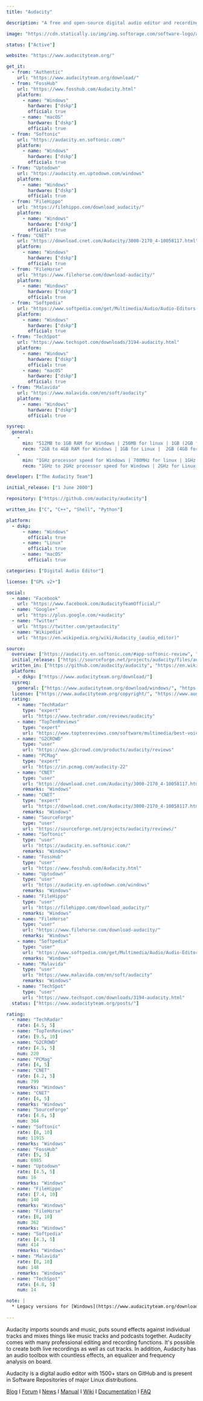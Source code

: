 ```yaml
---
title: "Audacity"

description: "A free and open-source digital audio editor and recording application software"

image: "https://cdn.statically.io/img/img.softorage.com/software-logo/audacity.png?h=64"

status: ["Active"]

website: "https://www.audacityteam.org/"

get_it:
  - from: "Authentic"
    url: "https://www.audacityteam.org/download/"
  - from: "FossHub"
    url: "https://www.fosshub.com/Audacity.html"
    platform:
      - name: "Windows"
        hardware: ["dskp"]
        official: true
      - name: "macOS"
        hardware: ["dskp"]
        official: true
  - from: "Softonic"
    url: "https://audacity.en.softonic.com/"
    platform:
      - name: "Windows"
        hardware: ["dskp"]
        official: true
  - from: "Uptodown"
    url: "https://audacity.en.uptodown.com/windows"
    platform:
      - name: "Windows"
        hardware: ["dskp"]
        official: true
  - from: "FileHippo"
    url: "https://filehippo.com/download_audacity/"
    platform:
      - name: "Windows"
        hardware: ["dskp"]
        official: true
  - from: "CNET"
    url: "https://download.cnet.com/Audacity/3000-2170_4-10058117.html"
    platform:
      - name: "Windows"
        hardware: ["dskp"]
        official: true
  - from: "FileHorse"
    url: "https://www.filehorse.com/download-audacity/"
    platform:
      - name: "Windows"
        hardware: ["dskp"]
        official: true
  - from: "Softpedia"
    url: "https://www.softpedia.com/get/Multimedia/Audio/Audio-Editors-Recorders/Audacity.shtml"
    platform:
      - name: "Windows"
        hardware: ["dskp"]
        official: true
  - from: "TechSpot"
    url: "https://www.techspot.com/downloads/3194-audacity.html"
    platform:
      - name: "Windows"
        hardware: ["dskp"]
        official: true
      - name: "macOS"
        hardware: ["dskp"]
        official: true
  - from: "Malavida"
    url: "https://www.malavida.com/en/soft/audacity"
    platform:
      - name: "Windows"
        hardware: ["dskp"]
        official: true

sysreq:
  general:
    -
      min: "512MB to 1GB RAM for Windows | 256MB for linux | 1GB (2GB for OS X 10.7 and later or macOS) RAM for mac"
      recm: "2GB to 4GB RAM for Windows | 1GB for Linux |  2GB (4GB for OS X 10.7 and later or macOS) RAM for mac"
    -
      min: "1GHz processor speed for Windows | 700MHz for linux | 1GHz (2GHz for OS X 10.7 and later or macOS) for mac"
      recm: "1GHz to 2GHz processor speed for Windows | 2GHz for Linux | 2GHz for mac"

developer: ["The Audacity Team"]

initial_release: ["1 June 2000"]

repository: ["https://github.com/audacity/audacity"]

written_in: ["C", "C++", "Shell", "Python"]

platform:
  - dskp:
      - name: "Windows"
        official: true
      - name: "Linux"
        official: true
      - name: "macOS"
        official: true

categories: ["Digital Audio Editor"]

license: ["GPL v2+"]

social:
  - name: "Facebook"
    url: "https://www.facebook.com/AudacityTeamOfficial/"
  - name: "Google+"
    url: "https://plus.google.com/+audacity"
  - name: "Twitter"
    url: "https://twitter.com/getaudacity"
  - name: "Wikipedia"
    url: "https://en.wikipedia.org/wiki/Audacity_(audio_editor)"

source:
  overview: ["https://audacity.en.softonic.com/#app-softonic-review", "https://github.com/audacity/audacity"]
  initial_release: ["https://sourceforge.net/projects/audacity/files/audacity/0.8/"]
  written_in: ["https://github.com/audacity/audacity", "https://en.wikipedia.org/w/index.php?title=Audacity_(audio_editor)&oldid=875154652"]
  platform:
    - dskp: ["https://www.audacityteam.org/download/"]
  sysreq:
    general: ["https://www.audacityteam.org/download/windows/", "https://www.audacityteam.org/download/mac/", "https://www.audacityteam.org/download/linux/"]
  license: ["https://www.audacityteam.org/copyright/", "https://www.audacityteam.org/about/license/"]
  rating:
    - name: "TechRadar"
      type: "expert"
      url: "https://www.techradar.com/reviews/audacity"
    - name: "TopTenReviews"
      type: "expert"
      url: "https://www.toptenreviews.com/software/multimedia/best-voice-recording-software/audacity-review/"
    - name: "G2CROWD"
      type: "user"
      url: "https://www.g2crowd.com/products/audacity/reviews"
    - name: "PCMag"
      type: "expert"
      url: "https://in.pcmag.com/audacity-22"
    - name: "CNET"
      type: "user"
      url: "https://download.cnet.com/Audacity/3000-2170_4-10058117.html"
      remarks: "Windows"
    - name: "CNET"
      type: "expert"
      url: "https://download.cnet.com/Audacity/3000-2170_4-10058117.html"
      remarks: "Windows"
    - name: "SourceForge"
      type: "user"
      url: "https://sourceforge.net/projects/audacity/reviews/"
    - name: "Softonic"
      type: "user"
      url: "https://audacity.en.softonic.com/"
      remarks: "Windows"
    - name: "FossHub"
      type: "user"
      url: "https://www.fosshub.com/Audacity.html"
    - name: "Uptodown"
      type: "user"
      url: "https://audacity.en.uptodown.com/windows"
      remarks: "Windows"
    - name: "FileHippo"
      type: "user"
      url: "https://filehippo.com/download_audacity/"
      remarks: "Windows"
    - name: "FileHorse"
      type: "user"
      url: "https://www.filehorse.com/download-audacity/"
      remarks: "Windows"
    - name: "Softpedia"
      type: "user"
      url: "https://www.softpedia.com/get/Multimedia/Audio/Audio-Editors-Recorders/Audacity.shtml"
      remarks: "Windows"
    - name: "Malavida"
      type: "user"
      url: "https://www.malavida.com/en/soft/audacity"
      remarks: "Windows"
    - name: "TechSpot"
      type: "user"
      url: "https://www.techspot.com/downloads/3194-audacity.html"
  status: ["https://www.audacityteam.org/posts/"]

rating:
  - name: "TechRadar"
    rate: [4.5, 5]
  - name: "TopTenReviews"
    rate: [9.5, 10]
  - name: "G2CROWD"
    rate: [4.5, 5]
    num: 220
  - name: "PCMag"
    rate: [4, 5]
  - name: "CNET"
    rate: [4.2, 5]
    num: 799
    remarks: "Windows"
  - name: "CNET"
    rate: [4, 5]
    remarks: "Windows"
  - name: "SourceForge"
    rate: [4.6, 5]
    num: 304
  - name: "Softonic"
    rate: [8, 10]
    num: 11915
    remarks: "Windows"
  - name: "FossHub"
    rate: [5, 5]
    num: 6985
  - name: "Uptodown"
    rate: [4.5, 5]
    num: 16
    remarks: "Windows"
  - name: "FileHippo"
    rate: [7.4, 10]
    num: 140
    remarks: "Windows"
  - name: "FileHorse"
    rate: [8, 10]
    num: 362
    remarks: "Windows"
  - name: "Softpedia"
    rate: [4.3, 5]
    num: 414
    remarks: "Windows"
  - name: "Malavida"
    rate: [8, 10]
    num: 148
    remarks: "Windows"
  - name: "TechSpot"
    rate: [4.8, 5]
    num: 14

note: |
  * Legacy versions for [Windows](https://www.audacityteam.org/download/legacy-windows/) and [mac](https://www.audacityteam.org/download/legacy-mac/) are also available.
  
---
```

  Audacity imports sounds and music, puts sound effects against individual tracks and mixes things like music tracks and podcasts together. Audacity comes with many professional editing and recording functions. It's possible to create both live recordings as well as cut tracks. In addition, Audacity has an audio toolbox with countless effects, an equalizer and frequency analysis on board.
  
  Audacity is a digital audio editor with 1500+ stars on GitHub and is present in Software Repositories of major Linux distributions.
  
  [Blog](https://www.audacityteam.org/posts/)  I  [Forum](https://forum.audacityteam.org/)  I  [News](https://www.audacityteam.org/about/news/)  I  [Manual](https://manual.audacityteam.org/)  I  [Wiki](https://wiki.audacityteam.org/wiki/Audacity_Wiki_Home_Page)  I  [Documentation](https://www.audacityteam.org/help/documentation/)  I  [FAQ](https://manual.audacityteam.org/man/faq.html)
  
